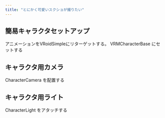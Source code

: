 ```yaml
---
title: "とにかく可愛いスクショが撮りたい"
---
```


## 簡易キャラクタセットアップ

アニメーションをVRoidSimpleにリターゲットする。
VRMCharacterBase にセットする

## キャラクタ用カメラ

CharacterCamera を配置する

## キャラクタ用ライト

CharacterLight をアタッチする



